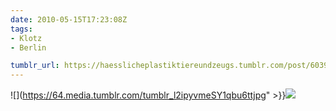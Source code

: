 ```yaml
---
date: 2010-05-15T17:23:08Z
tags:
- Klotz
- Berlin

tumblr_url: https://haesslicheplastiktiereundzeugs.tumblr.com/post/603926547
---
```

![](https://64.media.tumblr.com/tumblr_l2ipyvmeSY1qbu6ttjpg" >}}![](https://64.media.tumblr.com/tumblr_l2ipz9CZNF1qbu6tt.jpg)


